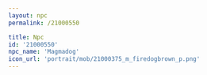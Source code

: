 ```yaml
---
layout: npc
permalink: /21000550

title: Npc
id: '21000550'
npc_name: 'Magmadog'
icon_url: 'portrait/mob/21000375_m_firedogbrown_p.png'
---
```

